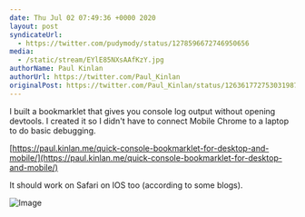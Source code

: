 ```yaml
---
date: Thu Jul 02 07:49:36 +0000 2020
layout: post
syndicateUrl:
  - https://twitter.com/pudymody/status/1278596672746950656
media:
  - /static/stream/EYlE85NXsAAfKzY.jpg
authorName: Paul Kinlan
authorUrl: https://twitter.com/Paul_Kinlan
originalPost: https://twitter.com/Paul_Kinlan/status/1263617727530319873
---
```

I built a bookmarklet that gives you console log output without opening devtools. I created it so I didn't have to connect Mobile Chrome to a laptop to do basic debugging.

[https://paul.kinlan.me/quick-console-bookmarklet-for-desktop-and-mobile/](https://paul.kinlan.me/quick-console-bookmarklet-for-desktop-and-mobile/) 

It should work on Safari on IOS too (according to some blogs). 

![Image](/static/stream/EYlE85NXsAAfKzY.jpg)